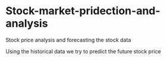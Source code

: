# Stock-market-pridection-and-analysis
Stock price analysis and forecasting the stock data

Using the historical data we  try to predict the future stock price
